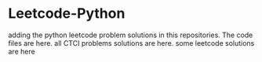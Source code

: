 # Leetcode-Python
adding the python leetcode problem solutions in this repositories. 
The code files are here.
all CTCI problems solutions are here.
some leetcode solutions are here



































































































































































